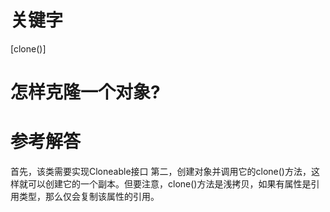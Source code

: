 # 关键字

[clone()]

# 怎样克隆一个对象?

# 参考解答

首先，该类需要实现Cloneable接口
第二，创建对象并调用它的clone()方法，这样就可以创建它的一个副本。但要注意，clone()方法是浅拷贝，如果有属性是引用类型，那么仅会复制该属性的引用。

